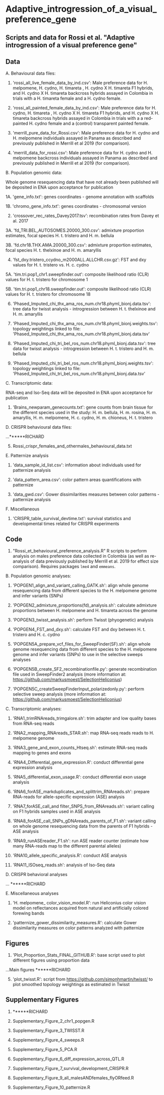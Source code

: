 # Adaptive_introgression_of_a_visual_preference_gene

Scripts and data for Rossi et al. "Adaptive introgression of a visual preference gene"
---

## Data

A. Behavioural data files:

1. 'rossi_all_live_female_data_by_ind.csv': Male preference data for  H. melpomene, H. cydno, H. timareta , H. cydno X H. timareta F1 hybrids, and H. cydno X H. timareta backcross hybrids assayed in Colombia in trials with a H. timareta female and a H. cydno female.

2. 'rossi_all_painted_female_data_by_ind.csv': Male preference data for  H. cydno, H. timareta , H. cydno X H. timareta F1 hybrids, and H. cydno X H. timareta backcross hybrids assayed in Colombia in trials with a a red-painted H. cydno female and a (control) transparent painted female.

3. 'merrill_pure_data_for_Rossi.csv':  Male preference data for  H. cydno and H. melpomene individuals assayed in Panama as described and previously published in Merrill et al 2019 (for comparison).

4. 'merrill_data_for_rossi.csv':  Male preference data for  H. cydno and H. melpomene backcross individuals assayed in Panama as described and previously published in Merrill et al 2019 (for comparison). 


B. Population genomic data:

Whole genome resequencing data that have not already been published will be deposited in ENA upon acceptance for publication

1A. 'gene_info.txt': genes coordinates - genome annotation with scaffolds

1B. 'chromo_gene_info.txt': genes coordinates - chromosomal version

2. 'crossover_rec_rates_Davey2017.tsv': recombination rates from Davey et al. 2017

3A. 'fd_TRI.BEL_AUTOSOMES.20000_300.csv': admixture proportion estimates, focal species H. t. tristero and H. m. bellula

3B. 'fd.chr18.THX.AMA.20000_300.csv': admixture proportion estimates, focal species H. t. thelxinoe and H. m. amaryllis

4. 'fst_dxy.tristero_ccydno_m2000ALL.ALLCHR.csv.gz': FST and dxy values for H. t. tristero vs. H. c. cydno

5A. 'tim.tri.pop1_chr1.sweepfinder.out': composite likelihood ratio (CLR) values for H. t. tristero for chromosome 1

5B. 'tim.tri.pop1_chr18.sweepfinder.out': composite likelihood ratio (CLR) values for H. t. tristero for chromosome 18

6. 'Phased_Imputed_chi_thx_ama_ros_num.chr18.phyml_bionj.data.tsv': tree data for twisst analysis - introgression between H. t. thelxinoe and H. m. amaryllis

7. 'Phased_Imputed_chi_thx_ama_ros_num.chr18.phyml_bionj.weights.tsv': topology weightings  linked to file:  'Phased_Imputed_chi_thx_ama_ros_num.chr18.phyml_bionj.data.tsv'

8. 'Phased_Imputed_chi_tri_bel_ros_num.chr18.phyml_bionj.data.tsv': tree data for twisst analysis - introgression between H. t. tristero and H. m. bellula

9. 'Phased_Imputed_chi_tri_bel_ros_num.chr18.phyml_bionj.weights.tsv': topology weightings  linked to file:  'Phased_Imputed_chi_tri_bel_ros_num.chr18.phyml_bionj.data.tsv'


C. Transcriptomic data:

RNA-seq and Iso-Seq data will be deposited in ENA upon acceptance for publication

1. 'Brains_newparam_genecounts.txt': gene counts from brain tissue for the different species used in the study: H. m. bellula, H. m. rosina, H. m. amaryllis, H. m. melpomene, H. c. cydno, H. m. chioneus, H. t. tristero


D. CRISPR behavioural data files:

...******RICHARD

5. Rossi_crispr_females_and_othermales_behavioural_data.txt


E. Patternize analysis

1. 'data_sample_id_list.csv': information about individuals used for patternize analysis

2. 'data_pattern_area.csv': color pattern areas quantifications with patternize

3. 'data_gwd.csv': Gower dissimilarities measures between color patterns - patternize analysis


F. Miscellaneous

1. 'CRISPR_table_survival_devtime.txt': survival statistics and developmental times related for CRISPR experiments




## Code

1. "Rossi_et_behavioural_preference_analysis.R" R scripts to perform analysis on males preference data collected in Colombia (as well as re-analysis of data previously published by Merrill et al. 2019 for effect size comparison). Requires  packages `lme4` and `emmeans`.


B. Population genomic analyses:

1. 'POPGEN1_align_and_variant_calling_GATK.sh': align whole genome resequencing data from different species to the H. melpomene genome and infer variants (SNPs)

2. 'POPGEN2_admixture_proportions(fd)_analysis.sh': calculate admixture proportions between H. melpomene and H. timareta across the genome

3. 'POPGEN3_twisst_analysis.sh': perform Twisst (phyogenetic) analysis 

4. 'POPGEN4_FST_and_dxy.sh': calculate FST and dxy between H. t. tristero and H. c. cydno

5. 'POPGEN5A_prepare_vcf_files_for_SweepFinder(SF).sh': align whole genome resequencing data from different species to the H. melpomene genome and infer variants (SNPs) to use in the selective sweeps analyses

6. 'POPGEN5B_create_SF2_recombinationfile.py': generate recombination file used in SweepFinder2 analysis (more information at: https://github.com/markusmoest/SelectionHeliconius)

7. 'POPGEN5C_createSweepFinderInput_polarizedonly.py': perform selective sweep analysis (more information at: https://github.com/markusmoest/SelectionHeliconius)


C. Transcriptomic analyses:

1. 'RNA1_trimRNAreads_trimgalore.sh': trim adapter and low quality bases from RNA-seq reads

2. 'RNA2_mapping_RNAreads_STAR.sh': map RNA-seq reads reads to H. melpomene genome

3. 'RNA3_gene_and_exon_counts_Htseq.sh': estimate RNA-seq reads mapping to genes and exons

4. 'RNA4_Differential_gene_expression.R': conduct differential gene expression analysis

5. 'RNA5_differential_exon_usage.R': conduct differential exon usage analysis

6. 'RNA6_forASE_markduplicates_and_splittrim_RNAreads.sh': prepare RNA-reads for allele-specific expression (ASE) analysis

7. 'RNA7_forASE_call_and filter_SNPS_from_RNAreads.sh': variant calling on F1 hybrids samples used in ASE analysis

8. 'RNA8_forASE_call_SNPs_gDNAreads_parents_of_F1.sh': variant calling on whole genome resequencing data from the parents of F1 hybrids - ASE analysis

9. 'RNA9_runASEreader_F1.sh': run ASE reader counter (estimate how many RNA-reads map to the different parental alleles)

10. 'RNA10_allele_specific_analysis.R': conduct ASE analysis

11. 'RNA11_ISOseq_reads.sh': analysis of Iso-Seq data

D. CRISPR behavioral analyses

... ******RICHARD


E. Miscellaneous analyses

1. 'H. melpomene_ color_vision_model.R': run Heliconius color vision model on reflectances acquired from natural and artificially colored forewing bands

2. 'patternize_gower_dissimilarity_measures.R': calculate Gower dissimilarity measures on color patterns analyzed with patternize



## Figures

1. 'Plot_Proportion_Stats_FINAL_GITHUB.R': base script used to plot different figures using proportion data

...Main figures ******RICHARD

5. 'plot_twisst.R': script from https://github.com/simonhmartin/twisst/ to plot smoothed topology weightings as estimated in Twisst


## Supplementary Figures

1. ******RICHARD

2. Supplementary_Figure_2_chr1_popgen.R

3. Supplementary_Figure_3_TWISST.R

4. Supplementary_Figure_4_sweeps.R

5. Supplementary_Figure_5_PCA.R

6. Supplementary_Figure_6_diff_expression_across_QTL.R

7. Supplementary_Figure_7_survival_development_CRISPR.R

8. Supplementary_Figure_9_all_malesANDfemales_flyORfeed.R

9. Supplementary_Figure_10_patternize.R
